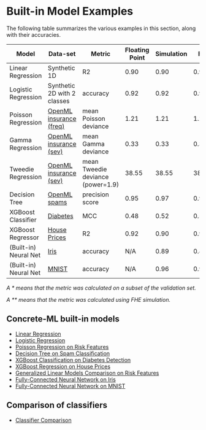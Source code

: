 # Built-in Model Examples

The following table summarizes the various examples in this section, along with their accuracies.

| Model                 | Data-set                                                  | Metric                            | Floating Point | Simulation | FHE      |
| --------------------- | --------------------------------------------------------- | --------------------------------- | -------------- | ---------- | -------- |
| Linear Regression     | Synthetic 1D                                              | R2                                | 0.90           | 0.90       | 0.90     |
| Logistic Regression   | Synthetic 2D with 2 classes                               | accuracy                          | 0.92           | 0.92       | 0.92     |
| Poisson Regression    | [OpenML insurance (freq)](https://www.openml.org/d/41214) | mean Poisson deviance             | 1.21           | 1.21       | 1.21     |
| Gamma Regression      | [OpenML insurance (sev)](https://www.openml.org/d/41215)  | mean Gamma deviance               | 0.33           | 0.33       | 0.33     |
| Tweedie Regression    | [OpenML insurance (sev)](https://www.openml.org/d/41215)  | mean Tweedie deviance (power=1.9) | 38.55          | 38.55      | 38.55    |
| Decision Tree         | [OpenML spams](https://www.openml.org/d/44)               | precision score                   | 0.95           | 0.97       | 0.97\*   |
| XGBoost Classifier    | [Diabetes](https://www.openml.org/d/37)                   | MCC                               | 0.48           | 0.52       | 0.52\*   |
| XGBoost Regressor     | [House Prices](https://www.openml.org/d/43926)            | R2                                | 0.92           | 0.90       | 0.90\*   |
| (Built-in) Neural Net | [Iris](https://www.openml.org/d/61)                       | accuracy                          | N/A            | 0.89       | 0.89     |
| (Built-in) Neural Net | [MNIST](http://yann.lecun.com/exdb/mnist/)                | accuracy                          | N/A            | 0.96       | 0.96\*\* |

_A * means that the metric was calculated on a subset of the validation set._

_A \*\* means that the metric was calculated using FHE simulation._

## Concrete-ML built-in models

- [Linear Regression](https://github.com/zama-ai/concrete-ml-internal/tree/main/docs/advanced_examples/LinearRegression.ipynb)
- [Logistic Regression](https://github.com/zama-ai/concrete-ml-internal/tree/main/docs/advanced_examples/LogisticRegression.ipynb)
- [Poisson Regression on Risk Features](https://github.com/zama-ai/concrete-ml-internal/tree/main/docs/advanced_examples/PoissonRegression.ipynb)
- [Decision Tree on Spam Classification ](https://github.com/zama-ai/concrete-ml-internal/tree/main/docs/advanced_examples/DecisionTreeClassifier.ipynb)
- [XGBoost Classification on Diabetes Detection](https://github.com/zama-ai/concrete-ml-internal/tree/main/docs/advanced_examples/XGBClassifier.ipynb)
- [XGBoost Regression on House Prices](https://github.com/zama-ai/concrete-ml-internal/tree/main/docs/advanced_examples/XGBRegressor.ipynb)
- [Generalized Linear Models Comparison on Risk Features](https://github.com/zama-ai/concrete-ml-internal/tree/main/docs/advanced_examples/GLMComparison.ipynb)
- [Fully-Connected Neural Network on Iris](https://github.com/zama-ai/concrete-ml-internal/tree/main/docs/advanced_examples/FullyConnectedNeuralNetwork.ipynb)
- [Fully-Connected Neural Network on MNIST](https://github.com/zama-ai/concrete-ml-internal/tree/main/docs/advanced_examples/FullyConnectedNeuralNetworkOnMNIST.ipynb)

## Comparison of classifiers

- [Classifier Comparison](https://github.com/zama-ai/concrete-ml-internal/tree/main/docs/advanced_examples/ClassifierComparison.ipynb)
